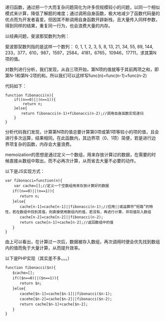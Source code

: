 递归函数，通过把一个大而复杂问题简化为许多但规模较小的问题，以同一个相似模式来计算，降低了解题的难度；通过调用自身函数，极大地减少了函数代码量的优点而为开发者喜爱。但因其不断调用自身函数开辟新栈，且大量传入同样参数，得到同样的结果，重复同一行为，也会浪费大量的内存。

以经典问题，斐波那契数列为例：

斐波那契数列指的是这样一个数列： 0, 1, 1, 2, 3, 5, 8, 13, 21, 34, 55, 89, 144, 233，377，610，987，1597，2584，4181，6765，10946，17711，求其第N项的值。

对数列进行分析，我们发现，从自三项开始，第N项的值就等于其前两项之和，即第N-1和第N-2项的和。所以我们可以这样写func(n)=func(n-1)+func(n-2)

代码如下：
```
function fibonacci(n){
    if((n==0)||(n==1)){
        return n;
    }else{
    　　return fibonacci(n-1)+fibonacci(n-2);//调用自身函数实现递归
    }
}
```
分析代码我们发现，计算第N项的值总要计算第0项或第1项等较小的项的值，且会进行多次运算，结果相同。在此函数内，其边界项（0、1项）简便，若是进行边界项复杂的函数，内存会大量浪费。

memoization的思想是通过定义一个数组，用来存放计算过的数据，在需要的时候直接从数组中取出，而不必再次计算，从而省去大量不必要的动作。

以下是JS实现方式：
```
var fibonacci=function(n){
    var cache=[];//定义一个空数组用来存放计算好的数据
　　if((n==0)||(n==1)){
　　　　return n;
　　}else{
　　　　cache[n-1]=cache[n-1]||fibonacci(n-1);//应用||或运算符“短路”的特性，若在数组中找到其值，则直接使用数组内的值，若没有，再进行计算，并将值存入数组
　　　　cache[n-2]=cache[n-2]||fibonacci(n-2);
　　　　return cache[n-1]+cache[n-2];//返回数组中的值
　　}
}
```
由上可以看出，在计算过一次后，数据被存入数组，再次调用时便会优先找到数组内的值而免于大量计算，从而提升效率。

以下是PHP实现（其实差不多。。。）
```
function fibonacci($n){
　　$cache=[];
　　if(($n==0)||($n==1)){
　　　　return $n;
　　}else{
　　　　cacehe[$n-1]=cache[$n-1]||fibonacci($n-1);
　　　　cacehe[$n-2]=cache[$n-2]||fibonacci($n-2);
　　　　return cache[$n-1]+cache[$n-2];
　　}
}
```
